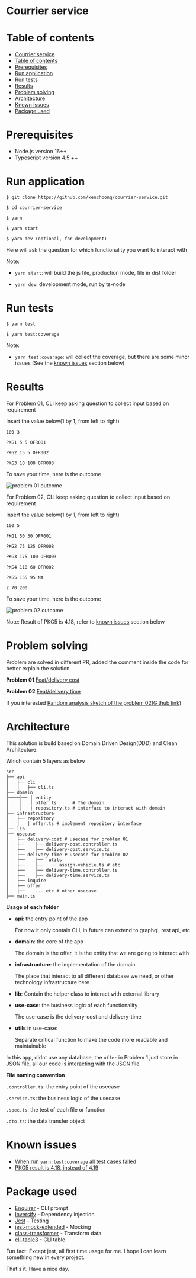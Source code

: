 # Courrier service

# Table of contents

- [Courrier service](#courrier-service)
- [Table of contents](#table-of-contents)
- [Prerequisites](#prerequisites)
- [Run application](#run-application)
- [Run tests](#run-tests)
- [Results](#results)
- [Problem solving](#problem-solving)
- [Architecture](#architecture)
- [Known issues](#known-issues)
- [Package used](#package-used)

# Prerequisites

- Node.js version 16++
- Typescript version 4.5 ++

# Run application

    $ git clone https://github.com/kenchoong/courrier-service.git

    $ cd courrier-service

    $ yarn

    $ yarn start

    $ yarn dev (optional, for development)

Here will ask the question for which functionality you want to interact with

Note:

- `yarn start`: will build the js file, production mode, file in dist folder

- `yarn dev`: development mode, run by ts-node

# Run tests

    $ yarn test

    $ yarn test:coverage

Note:

- `yarn test:coverage`: will collect the coverage, but there are some minor issues (See the [known issues](#known-issues) section below)

# Results

For Problem 01, CLI keep asking question to collect input based on requirement

Insert the value below(1 by 1, from left to right)

```
100 3

PKG1 5 5 OFR001

PKG2 15 5 OFR002

PKG3 10 100 OFR003
```

To save your time, here is the outcome

![problem 01 outcome](./result/delivery-cost-1.png)

For Problem 02, CLI keep asking question to collect input based on requirement

Insert the value below(1 by 1, from left to right)

```
100 5

PKG1 50 30 OFR001

PKG2 75 125 OFR008

PKG3 175 100 OFR003

PKG4 110 60 OFR002

PKG5 155 95 NA

2 70 200
```

To save your time, here is the outcome

![problem 02 outcome](./result/delivery-time.png)

Note: Result of PKG5 is 4.18, refer to [known issues](#known-issues) section below

# Problem solving

Problem are solved in different PR, added the comment inside the code for better explain the solution

**Problem 01**
[Feat/delivery cost](https://github.com/kenchoong/courrier-service/pull/1)

**Problem 02**
[Feat/delivery time](https://github.com/kenchoong/courrier-service/pull/3)

If you interested
[Random analysis sketch of the problem 02(Github link)](./result/sketch.png)

# Architecture

This solution is build based on Domain Driven Design(DDD) and Clean Architecture.

Which contain 5 layers as below

```
src
├── api
│   ├── cli
│   │   ├── cli.ts
├── domain
├────├── │ entity
│    │   │ offer.ts      # The domain
│    │   | repository.ts # interface to interact with domain
├── infrastructure
│   ├── repository
|   |   | offer.ts # implement repository interface
├── lib
├── usecase
│   ├── delivery-cost # usecase for problem 01
│   ├──    ├── delivery-cost.controller.ts
│   ├──    ├── delivery-cost.service.ts
│   ├── delivery-time # usecase for problem 02
│   ├──    ├──  utils
│   ├──    ├──   ── assign-vehicle.ts # etc
│   ├──    ├── delivery-time.controller.ts
│   ├──    ├── delivery-time.service.ts
│   ├── inquire
│   ├── offer
│   ├──   .... etc # other usecase
├── main.ts
```

**Usage of each folder**

- **api**: the entry point of the app

  For now it only contain CLI, in future can extend to graphql, rest api, etc

- **domain**: the core of the app

  The domain is the offer, it is the entity that we are going to interact with

- **infrastructure**: the implementation of the domain

  The place that interact to all different database we need, or other technology infrastructure here

- **lib**:
  Contain the helper class to interact with external library

- **use-case**: the business logic of each functionality

  The use-case is the delivery-cost and delivery-time

- **utils** in use-case:

  Separate critical function to make the code more readable and maintainable

In this app, didnt use any database, the `offer` in Problem 1 just store in JSON file, all our code is interacting with the JSON file.

**File naming convention**

`.controller.ts`: the entry point of the usecase

`.service.ts`: the business logic of the usecase

`.spec.ts`: the test of each file or function

`.dto.ts`: the data transfer object

# Known issues

- [When run `yarn test:coverage` all test cases failed](https://github.com/kenchoong/courrier-service/issues/7)
- [ PKG5 result is 4.18, instead of 4.19](https://github.com/kenchoong/courrier-service/issues/6)

# Package used

- [Enquirer](https://www.npmjs.com/package/enquirer) - CLI prompt
- [Inversify](https://inversify.io/) - Dependency injection
- [Jest](https://jestjs.io/) - Testing
- [jest-mock-extended](https://www.npmjs.com/package/jest-mock-extended) - Mocking
- [class-transformer](https://www.npmjs.com/package/class-transformer) - Transform data
- [cli-table3](https://www.npmjs.com/package/cli-table3) - CLI table

Fun fact: Except jest, all first time usage for me. I hope I can learn something new in every project.

That's it. Have a nice day.
